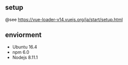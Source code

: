 ## setup

@see https://vue-loader-v14.vuejs.org/ja/start/setup.html

## enviorment

* Ubuntu 16.4
* npm 6.0
* Nodejs 8.11.1
